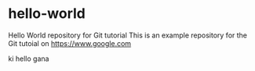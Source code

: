 # hello-world
Hello World repository for Git tutorial
This is an example repository for the Git tutoial on
https://www.google.com

ki
hello gana
